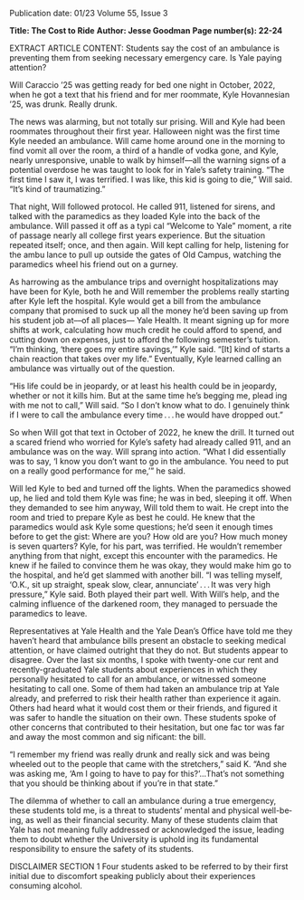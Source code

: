 Publication date: 01/23
Volume 55, Issue 3

**Title: The Cost to Ride**
**Author: Jesse Goodman**
**Page number(s): 22-24**

EXTRACT ARTICLE CONTENT:
Students say the cost of an ambulance is preventing them from
seeking necessary emergency care. Is Yale paying attention?

Will Caraccio ’25 was getting ready for 
bed one night in October, 2022, when 
he got a text that his friend and for­
mer roommate, Kyle Hovannesian ’25, 
was drunk. Really drunk.

The news was alarming, but not totally sur­
prising. Will and Kyle had been roommates 
throughout their first year. Halloween night was 
the first time Kyle needed an ambulance. Will 
came home around one in the morning to find 
vomit all over the room, a third of a handle of 
vodka gone, and Kyle, nearly unresponsive, unable 
to walk by himself––all the warning signs of a 
potential overdose he was taught to look for in 
Yale’s safety training. “The first time I saw it, I was 
terrified. I was like, this kid is going to die,” Will 
said. “It’s kind of traumatizing.”

That night, Will followed protocol. He 
called 911, listened for sirens, and talked with the 
paramedics as they loaded Kyle into the back 
of the ambulance. Will passed it off as a typi­
cal “Welcome to Yale” moment, a rite of passage 
nearly all college first years experience. But the 
situation repeated itself; once, and then again. 
Will kept calling for help, listening for the ambu­
lance to pull up outside the gates of Old Campus, 
watching the paramedics wheel his friend out
on a gurney.

As harrowing as the ambulance trips and 
overnight hospitalizations may have been for 
Kyle, both he and Will remember the problems 
really starting after Kyle left the hospital. Kyle 
would get a bill from the ambulance company 
that promised to suck up all the money he’d been 
saving up from his student job at––of all places––
Yale Health. It meant signing up for more shifts 
at work, calculating how much credit he could 
afford to spend, and cutting down on expenses, 
just to afford the following semester’s tuition. “I’m 
thinking, ‘there goes my entire savings,’” Kyle 
said. “[It] kind of starts a chain reaction that takes 
over my life.” Eventually, Kyle learned calling an 
ambulance was virtually out of the question.

“His life could be in jeopardy, or at least his 
health could be in jeopardy, whether or not it kills 
him. But at the same time he’s begging me, plead­
ing with me not to call,” Will said. “So I don’t 
know what to do. I genuinely think if I were to 
call the ambulance every time . . . he would have 
dropped out.”

So when Will got that text in October of 
2022, he knew the drill. It turned out a scared 
friend who worried for Kyle’s safety had already 
called 911, and an ambulance was on the way. Will 
sprang into action. “What I did essentially was to 
say, ‘I know you don’t want to go in the ambulance. 
You need to put on a really good performance for 
me,’” he said.

Will led Kyle to bed and turned off the lights. 
When the paramedics showed up, he lied and 
told them Kyle was fine; he was in bed, sleeping 
it off. When they demanded to see him anyway, 
Will told them to wait. He crept into the room 
and tried to prepare Kyle as best he could. He 
knew that the paramedics would ask Kyle some 
questions; he’d seen it enough times before to 
get the gist: Where are you? How old are you? How 
much money is seven quarters? Kyle, for his part, 
was terrified. He wouldn’t remember anything 
from that night, except this encounter with the 
paramedics. He knew if he failed to convince 
them he was okay, they would make him go to 
the hospital, and he’d get slammed with another 
bill. “I was telling myself, ‘O.K., sit up straight, 
speak slow, clear, annunciate’ . . . It was very high 
pressure,” Kyle said. Both played their part well. 
With Will’s help, and the calming influence of 
the darkened room, they managed to persuade 
the paramedics to leave.


Representatives at Yale Health and the Yale 
Dean’s Office have told me they haven’t heard that 
ambulance bills present an obstacle to seeking 
medical attention, or have claimed outright that 
they do not. But students appear to disagree. Over 
the last six months, I spoke with twenty-one cur­
rent and recently-graduated Yale students about 
experiences in which they personally hesitated 
to call for an ambulance, or witnessed someone 
hesitating to call one. Some of them had taken 
an ambulance trip at Yale already, and preferred 
to risk their health rather than experience it again. 
Others had heard what it would cost them or 
their friends, and figured it was safer to handle 
the situation on their 
own. These students 
spoke of other concerns 
that contributed to their 
hesitation, but one fac­
tor was far and away the 
most common and sig­
nificant: the bill.

“I remember my 
friend was really drunk 
and really sick and was 
being wheeled out to 
the people that came 
with the stretchers,” said K. “And she was asking 
me, ‘Am I going to have to pay for this?’...That’s 
not something that you should be thinking about 
if you’re in that state.” 

The dilemma of whether to call an ambulance 
during a true emergency, these students told me, is 
a threat to students’ mental and physical well-be­
ing, as well as their financial security. Many of 
these students claim that Yale has not meaning­
fully addressed or acknowledged the issue, leading 
them to doubt whether the University is uphold­
ing its fundamental responsibility to ensure the 
safety of its students. 

DISCLAIMER
SECTION 1
Four students asked to be referred to by their 
first initial due to discomfort speaking publicly 
about their experiences consuming alcohol.